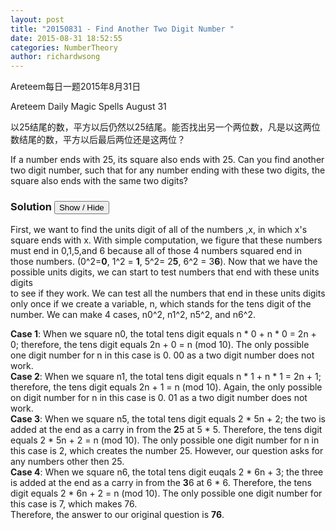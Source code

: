 ```yaml
---
layout: post
title: "20150831 - Find Another Two Digit Number "
date: 2015-08-31 18:52:55
categories: NumberTheory
author: richardwsong
---
```


Areteem每日一题2015年8月31日

Areteem Daily Magic Spells August 31

<problem>
以25结尾的数，平方以后仍然以25结尾。能否找出另一个两位数，凡是以这两位数结尾的数，平方以后最后两位还是这两位？

If a number ends with 25, its square also ends with 25. Can you find another two digit number, such that for any number ending with these two digits, the square also ends with the same two digits?
</problem>


### Solution <button>Show / Hide</button>

<solution>
First, we want to find the units digit of all of the numbers ,x, in which x's square ends with x. With simple computation, we figure that these numbers must end in 0,1,5,and 6 because all of those 4 numbers squared end in those numbers. (0^2=<b>0</b>, 1^2 = <b>1</b>, 5^2= 2<b>5</b>, 6^2 = 3<b>6</b>). Now that we have the possible units digits, we can start to test numbers that end with these units digits<br> to see if they work. We can test all the numbers that end in these units digits only once if we create a variable, n, which stands for the tens digit of the number. We can make 4 cases, n0^2, n1^2, n5^2, and  n6^2. <br>


<b>Case 1</b>: When we square n0, the total tens digit equals n * 0 + n * 0 = 2n + 0; therefore, the tens digit equals 2n + 0 = n (mod 10). The only possible one digit number for n in this case is 0. 00 as a two digit number does not work. <br>
<b>Case 2</b>: When we square n1, the total tens digit equals n * 1 + n * 1 = 2n + 1; therefore, the tens digit equals 2n + 1 = n (mod 10). Again, the only possible on digit number for n in this case is 0. 01 as a two digit number does not work.<br>
<b>Case 3</b>: When we square n5, the total tens digit equals 2 * 5n + 2; the two is added at the end as a carry in from the <b>2</b>5 at 5 * 5. Therefore, the tens digit equals 2 * 5n + 2 = n (mod 10). The only possible one digit number for n in this case is 2, which creates the number 25. However, our question asks for any numbers other then 25. <br>
<b>Case 4</b>: When we square n6, the total tens digit euqals 2 * 6n + 3; the three is added at the end as a carry in from the <b>3</b>6 at 6 * 6. Therefore, the tens digit equals 2 * 6n + 2 = n (mod 10). The only possible one digit number for this case is 7, which makes 76.
<br>Therefore, the answer to our original question is <b>76</b>.



</solution>
